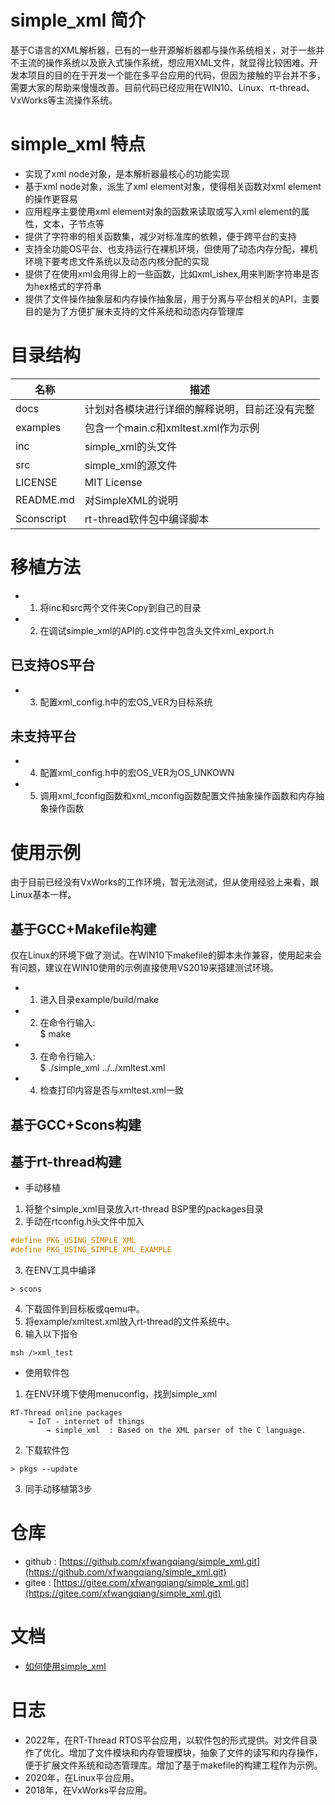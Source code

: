 # simple_xml 简介
基于C语言的XML解析器，已有的一些开源解析器都与操作系统相关，对于一些并不主流的操作系统以及嵌入式操作系统，想应用XML文件，就显得比较困难。开发本项目的目的在于开发一个能在多平台应用的代码，但因为接触的平台并不多，需要大家的帮助来慢慢改善。目前代码已经应用在WIN10、Linux、rt-thread、VxWorks等主流操作系统。
   

# simple_xml 特点
* 实现了xml node对象，是本解析器最核心的功能实现
* 基于xml node对象，派生了xml element对象，使得相关函数对xml element的操作更容易
* 应用程序主要使用xml element对象的函数来读取或写入xml element的属性，文本，子节点等
* 提供了字符串的相关函数集，减少对标准库的依赖，便于跨平台的支持
* 支持全功能OS平台、也支持运行在裸机环境，但使用了动态内存分配，裸机环境下要考虑文件系统以及动态内核分配的实现
* 提供了在使用xml会用得上的一些函数，比如xml_ishex,用来判断字符串是否为hex格式的字符串
* 提供了文件操作抽象层和内存操作抽象层，用于分离与平台相关的API，主要目的是为了方便扩展未支持的文件系统和动态内存管理库

# 目录结构
| 名称          | 描述                                                    |
| ------------- | ------------------------------------------------------- |
| docs           | 计划对各模块进行详细的解释说明，目前还没有完整 |
| examples    | 包含一个main.c和xmltest.xml作为示例          |
| inc | simple_xml的头文件                                  |
| src      | simple_xml的源文件                                            |
| LICENSE | MIT License | 
| README.md | 对SimpleXML的说明 | 
| Sconscript | rt-thread软件包中编译脚本 |


# 移植方法
* 1. 将inc和src两个文件夹Copy到自己的目录
* 2. 在调试simple_xml的API的.c文件中包含头文件xml_export.h
## 已支持OS平台
* 3. 配置xml_config.h中的宏OS_VER为目标系统
## 未支持平台
* 4. 配置xml_config.h中的宏OS_VER为OS_UNKOWN
* 5. 调用xml_fconfig函数和xml_mconfig函数配置文件抽象操作函数和内存抽象操作函数

# 使用示例
由于目前已经没有VxWorks的工作环境，暂无法测试，但从使用经验上来看，跟Linux基本一样。
## 基于GCC+Makefile构建
仅在Linux的环境下做了测试。在WIN10下makefile的脚本未作兼容，使用起来会有问题，建议在WIN10使用的示例直接使用VS2019来搭建测试环境。
* 1. 进入目录example/build/make
* 2. 在命令行输入:  
$ make
* 3. 在命令行输入:  
$ ./simple_xml ../../xmltest.xml
* 4. 检查打印内容是否与xmltest.xml一致
## 基于GCC+Scons构建
## 基于rt-thread构建
* 手动移植
1. 将整个simple_xml目录放入rt-thread BSP里的packages目录
2. 手动在rtconfig.h头文件中加入
```C
#define PKG_USING_SIMPLE_XML
#define PKG_USING_SIMPLE_XML_EXAMPLE
```
3. 在ENV工具中编译
```
> scons
```
4. 下载固件到目标板或qemu中。
5. 将example/xmltest.xml放入rt-thread的文件系统中。
6. 输入以下指令
```
msh />xml_test
```
* 使用软件包
1. 在ENV环境下使用menuconfig，找到simple_xml
```
RT-Thread online packages 
    → IoT - internet of things 
        → simple_xml  : Based on the XML parser of the C language.
```
2. 下载软件包
```
> pkgs --update
```
3. 同手动移植第3步
# 仓库
* github : [https://github.com/xfwangqiang/simple_xml.git](https://github.com/xfwangqiang/simple_xml.git)
* gitee : [https://gitee.com/xfwangqiang/simple_xml.git](https://gitee.com/xfwangqiang/simple_xml.git)
# 文档
* [如何使用simple_xml](docs/如何使用simple_xml.md)
# 日志
* 2022年，在RT-Thread RTOS平台应用，以软件包的形式提供。对文件目录作了优化。增加了文件模块和内存管理模块，抽象了文件的读写和内存操作，便于扩展文件系统和动态管理库。增加了基于makefile的构建工程作为示例。
* 2020年，在Linux平台应用。  
* 2018年，在VxWorks平台应用。  

